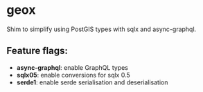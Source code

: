 # geox

Shim to simplify using PostGIS types with sqlx and async-graphql.

## Feature flags:

- **async-graphql**: enable GraphQL types
- **sqlx05**: enable conversions for sqlx 0.5
- **serde1**: enable serde serialisation and deserialisation